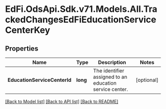 # EdFi.OdsApi.Sdk.v71.Models.All.TrackedChangesEdFiEducationServiceCenterKey

## Properties

Name | Type | Description | Notes
------------ | ------------- | ------------- | -------------
**EducationServiceCenterId** | **long** | The identifier assigned to an education service center. | [optional] 

[[Back to Model list]](../README.md#documentation-for-models) [[Back to API list]](../README.md#documentation-for-api-endpoints) [[Back to README]](../README.md)

